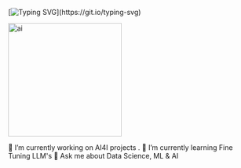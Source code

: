 [![Typing SVG](https://readme-typing-svg.demolab.com?font=Kode+Mono&size=22&pause=1000&color=0EF770&random=false&width=440&height=55&lines=Hey+there%2C+my+name+is+Desi.+;I+am+a+Data+Science+Enthusiast.;Welcome+to+my+Github+profile+!)](https://git.io/typing-svg)


<img width="231" alt="ai" src="https://github.com/dmarinova1/dmarinova1/assets/38781094/1acccff3-c5fb-482d-920d-72cd381c46c5">



🔭 I’m currently working on AI4I projects . 
🌱 I’m currently learning Fine Tuning LLM's
💬 Ask me about Data Science, ML & AI
<!--
**dmarinova1/dmarinova1** is a ✨ _special_ ✨ repository because its `README.md` (this file) appears on your GitHub profile.

Here are some ideas to get you started:

🔭 I’m currently working on AI4I projects . 
🌱 I’m currently learning Fine Tuning LLM's
- 👯 I’m looking to collaborate on ...
- 🤔 I’m looking for help with ...
💬 Ask me about Data Science, ML & AI
- 📫 How to reach me: ...
- 😄 Pronouns: ...
- ⚡ Fun fact: ...
-->

